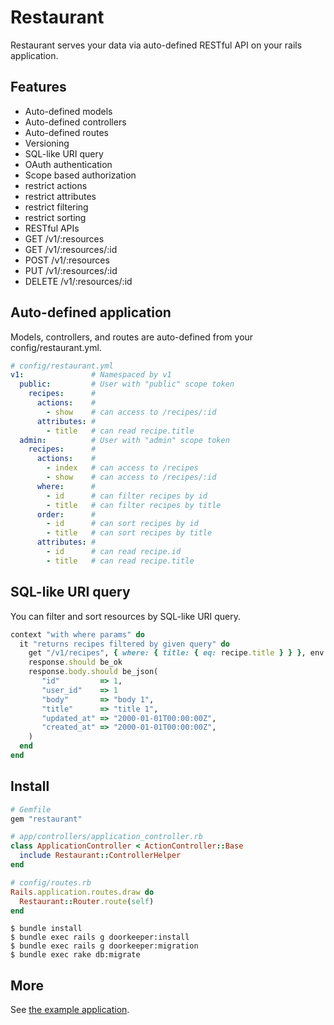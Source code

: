 # Restaurant
Restaurant serves your data via auto-defined RESTful API on your rails application.

## Features
* Auto-defined models
* Auto-defined controllers
* Auto-defined routes
* Versioning
* SQL-like URI query
* OAuth authentication
* Scope based authorization
 * restrict actions
 * restrict attributes
 * restrict filtering
 * restrict sorting
* RESTful APIs
 * GET /v1/:resources
 * GET /v1/:resources/:id
 * POST /v1/:resources
 * PUT /v1/:resources/:id
 * DELETE /v1/:resources/:id

## Auto-defined application
Models, controllers, and routes are auto-defined from your config/restaurant.yml.

```yaml
# config/restaurant.yml
v1:               # Namespaced by v1
  public:         # User with "public" scope token
    recipes:      #
      actions:    #
        - show    # can access to /recipes/:id
      attributes: #
        - title   # can read recipe.title
  admin:          # User with "admin" scope token
    recipes:      #
      actions:    #
        - index   # can access to /recipes
        - show    # can access to /recipes/:id
      where:      #
        - id      # can filter recipes by id
        - title   # can filter recipes by title
      order:      #
        - id      # can sort recipes by id
        - title   # can sort recipes by title
      attributes: #
        - id      # can read recipe.id
        - title   # can read recipe.title
```

## SQL-like URI query
You can filter and sort resources by SQL-like URI query.

```ruby
context "with where params" do
  it "returns recipes filtered by given query" do
    get "/v1/recipes", { where: { title: { eq: recipe.title } } }, env
    response.should be_ok
    response.body.should be_json(
       "id"         => 1,
       "user_id"    => 1
       "body"       => "body 1",
       "title"      => "title 1",
       "updated_at" => "2000-01-01T00:00:00Z",
       "created_at" => "2000-01-01T00:00:00Z",
    )
  end
end
```

## Install
```ruby
# Gemfile
gem "restaurant"

# app/controllers/application_controller.rb
class ApplicationController < ActionController::Base
  include Restaurant::ControllerHelper
end

# config/routes.rb
Rails.application.routes.draw do
  Restaurant::Router.route(self)
end
```

```
$ bundle install
$ bundle exec rails g doorkeeper:install
$ bundle exec rails g doorkeeper:migration
$ bundle exec rake db:migrate
```

## More
See [the example application](https://github.com/r7kamura/restaurant/tree/master/spec/dummy).
